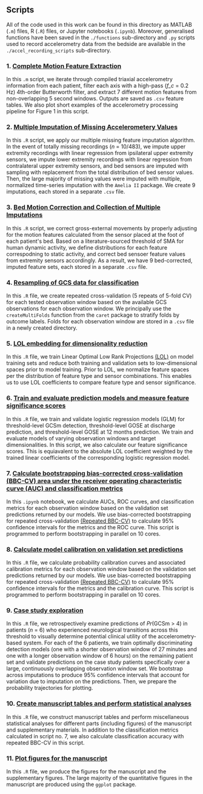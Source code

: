 ## Scripts 
All of the code used in this work can be found in this directory as MATLAB (`.m`) files, R (`.R`) files, or Jupyter notebooks (`.ipynb`). Moreover, generalised functions have been saved in the `./functions` sub-directory and `.py` scripts used to record accelerometry data from the bedside are available in the `./accel_recording_scripts` sub-directory.

### 1. [Complete Motion Feature Extraction](01_motion_feature_extraction.m)
In this `.m` script, we iterate through compiled triaxial accelerometry information from each patient, filter each axis with a high-pass (_f_c_ = 0.2 Hz) 4th-order Butterworth filter, and extract 7 different motion features from non-overlapping 5 second windows. Outputs are saved as `.csv` feature tables. We also plot short examples of the accelerometry processing pipeline for Figure 1 in this script.

### 2. [Multiple Imputation of Missing Accelerometery Values](02_missing_feature_imputation.R)
In this `.R` script, we apply our multiple missing feature imputation algorithm. In the event of totally missing recordings (_n_ = 10/483), we impute upper extremity recordings with linear regression from ipsilateral upper extremity sensors, we impute lower extremity recordings with linear regression from contralateral upper extremity sensors, and bed sensors are imputed with sampling with replacement from the total distribution of bed sensor values. Then, the large majority of missing values were imputed with multiple, normalized time-series imputation with the `Amelia II` package. We create 9 imputations, each stored in a separate `.csv` file.

### 3. [Bed Motion Correction and Collection of Multiple Imputations](03_bed_movement_correction.R)
In this `.R` script, we correct gross-external movements by properly adjusting for the motion features calculated from the sensor placed at the foot of each patient's bed. Based on a literature-sourced threshold of SMA for human dynamic activity, we define distributions for each feature correspodning to static activity, and correct bed sensoer feature values from extremity sensors accordingly. As a result, we have 9 bed-corrected, imputed feature sets, each stored in a separate `.csv` file.

### 4. [Resampling of GCS data for classification](04_create_repeated_cv_folds.R)
In this `.R` file, we create repeated cross-validation (5 repeats of 5-fold CV) for each tested observation window based on the available GCS observations for each observation window. We principally use the `createMultiFolds` function from the `caret` package to stratify folds by outcome labels. Folds for each observation window are stored in a `.csv` file in a newly created directory.

### 5. [LOL embedding for dimensionality reduction](05_dim_reduction.R)
In this `.R` file, we train Linear Optimal Low Rank Projections [(LOL)](https://neurodata.io/lol/) on model training sets and reduce both training and validation sets to low-dimensional spaces prior to model training. Prior to LOL, we normalize feature spaces per the distribution of feature type and sensor combinations. This enables us to use LOL coefficients to compare feature type and sensor significance. 

### 6. [Train and evaluate prediction models and measure feature significance scores](06_prediction_models.R)
In this `.R` file, we train and validate logistic regression models (GLM) for threshold-level GCSm detection, threshold-level GOSE at discharge prediction, and threshold-level GOSE at 12 months prediction. We train and evaluate models of varying observation windows and target dimensionalities. In this script, we also calculate our feature significance scores. This is equiavalent to the absolute LOL coefficient weighted by the trained linear coefficients of the corresponding logistic regression model.

### 7. [Calculate bootstrapping bias-corrected cross-validation (BBC-CV) area under the receiver operating characteristic curve (AUC) and classification metrics](07_calculate_metrics.ipynb)
In this `.ipynb` notebook, we calculate AUCs, ROC curves, and classification metrics for each observation window based on the validation set predictions returned by our models. We use bias-corrected bootstrapping for repeated cross-validation [(Repeated BBC-CV)](https://doi.org/10.1007/s10994-018-5714-4) to calculate 95% confidence intervals for the metrics and the ROC curve. This script is programmed to perform bootstrapping in parallel on 10 cores.

### 8. [Calculate model calibration on validation set predictions](08_model_calibration_calculation.R)
In this `.R` file, we calculate probability calibration curves and associated calibration metrics for each observation window based on the validation set predictions returned by our models. We use bias-corrected bootstrapping for repeated cross-validation [(Repeated BBC-CV)](https://doi.org/10.1007/s10994-018-5714-4) to calculate 95% confidence intervals for the metrics and the calibration curve. This script is programmed to perform bootstrapping in parallel on 10 cores.

### 9. [Case study exploration](09_case_study_exploration.R)
In this `.R` file, we retrospectively examine predictions of _Pr_(GCSm > 4) in patients (_n_ = 6) who experienced neurological transitions across this threshold to visually determine potential clinical utility of the accelerometry-based system. For each of the 6 patients, we train optimally discriminating detection models (one with a shorter observation window of 27 minutes and one with a longer observation window of 6 hours) on the remaining patient set and validate predictions on the case study patients specifically over a large, continuously overlapping observation window set. We bootstrap across imputations to produce 95% confidence intervals that account for variation due to imputation on the predictions. Then, we prepare the probability trajectories for plotting.

### 10. [Create manuscript tables and perform statistical analyses](10_tables_and_statistics.R)
In this `.R` file, we construct manuscript tables and perform miscellaneous statistical analyses for different parts (including figures) of the manuscript and supplementary materials. In addition to the classification metrics calculated in script no. 7, we also calculate classification accuracy with repeated BBC-CV in this script.

### 11. [Plot figures for the manuscript](11_manuscript_figures.R)
In this `.R` file, we produce the figures for the manuscript and the supplementary figures. The large majority of the quantitative figures in the manuscript are produced using the `ggplot` package.
